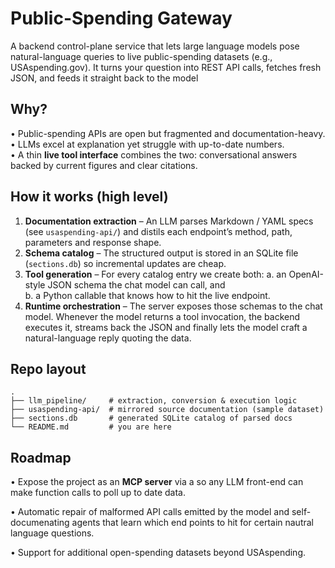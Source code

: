 Public-Spending Gateway
=======================

A backend control-plane service that lets large language models pose natural-language queries to live public-spending datasets (e.g., USAspending.gov). It turns your question into REST API calls, fetches fresh JSON, and feeds it straight back to the model


Why?
----

• Public-spending APIs are open but fragmented and documentation-heavy.  
• LLMs excel at explanation yet struggle with up-to-date numbers.  
• A thin **live tool interface** combines the two: conversational
  answers backed by current figures and clear citations.


How it works (high level)
------------------------

1. **Documentation extraction** – An LLM parses Markdown / YAML specs
   (see `usaspending-api/`) and distils each endpoint’s method, path,
   parameters and response shape.
2. **Schema catalog** – The structured output is stored in an SQLite
   file (`sections.db`) so incremental updates are cheap.
3. **Tool generation** – For every catalog entry we create both:
     a. an OpenAI-style JSON schema the chat model can call, and  
     b. a Python callable that knows how to hit the live endpoint.
4. **Runtime orchestration** – The server exposes those schemas to the
   chat model. Whenever the model returns a tool invocation, the backend
   executes it, streams back the JSON and finally lets the model craft a
   natural-language reply quoting the data.


Repo layout
-----------

```
.
├── llm_pipeline/     # extraction, conversion & execution logic
├── usaspending-api/  # mirrored source documentation (sample dataset)
├── sections.db       # generated SQLite catalog of parsed docs
└── README.md         # you are here
```




Roadmap
-------

• Expose the project as an **MCP server** via a so any LLM front-end can make function calls
to poll up to date data.

• Automatic repair of malformed API calls emitted by the model and self-documenating agents that learn which end points to hit for 
certain nautral language questions.

• Support for additional open-spending datasets beyond USAspending.
